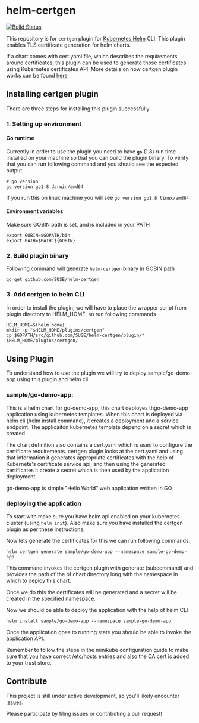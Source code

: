 # helm-certgen

[![Build Status](https://travis-ci.org/SUSE/helm-certgen.svg?branch=master)](https://travis-ci.org/SUSE/helm-certgen)

This repository is for `certgen` plugin for [Kubernetes Helm](https://github.com/kubernetes/helm) CLI.
This plugin enables TLS certificate generation for helm charts. 

If a chart comes with cert.yaml file, which describes the requirements around certificates,
this plugin can be used to generate those certificates using Kubernetes certificates API.
More details on how certgen plugin works can be found [here](docs/how-it-works.md) 

## Installing certgen plugin
There are three steps for installing this plugin successfully.

### 1. Setting up environment
#### Go runtime
Currently in order to use the plugin you need to have **`go`** (1.8) run time installed on your machine so that you can build the plugin binary. To verify that you can run following command and you should see the expected output
```
# go version
go version go1.8 darwin/amd64
```
If you run this on linux machine you will see `go version go1.8 linux/amd64`

#### Environment variables
Make sure GOBIN path is set, and is included in your PATH
```
export GOBIN=$GOPATH/bin
export PATH=$PATH:${GOBIN}
```

### 2. Build plugin binary
Following command will generate `helm-certgen` binary in GOBIN path
```
go get github.com/SUSE/helm-certgen
```

### 3. Add certgen to helm CLI
In order to install the plugin, we will have to place the wrapper script from plugin directory to HELM_HOME, so run following commands

```
HELM_HOME=$(helm home)
mkdir -p "$HELM_HOME/plugins/certgen"
cp $GOPATH/src/github.com/SUSE/helm-certgen/plugin/* $HELM_HOME/plugins/certgen/
```


## Using Plugin
To understand how to use the plugin we will try to deploy sample/go-demo-app using this plugin and helm cli.

### sample/go-demo-app:
This is a helm chart for go-demo-app, this chart deployes thgo-demo-app application using
kubernetes templates. When this chart is deployed via helm cli (helm install command), it creates
a deployment and a service endpoint. The applicaiton kubernetes template depend on a secret which is created

The chart definition also contains a cert.yaml which is used  to configure the certificate requirements.
certgen plugin looks at the cert.yaml and using that information it generates appropriate certificates with the
help of Kubernete's certificate service api, and then using the generated certificates it create a secret which is
then used by the application deployment.


go-demo-app is simple "Hello World" web application written in GO


### deploying the application

To start with make sure you have helm api enabled on your kubernetes cluster (using `helm init`).
Also make sure you have installed the certgen plugin as per these instructions.

Now lets generate the certificates for this we can run following commands:
```
helm certgen generate sample/go-demo-app --namespace sample-go-demo-app
```
This command invokes the certgen plugin with generate (subcommand) and provides the path of the of
chart directory long with the namespace in which to deploy this chart.

Once we do this the certificates will be generated and a secret will be created in the specified namespace.

Now we should be able to deploy the application with the help of helm CLI
```
helm install sample/go-demo-app --namespace sample-go-demo-app
```
Once the application goes to running state you should be able to invoke the application API.

Remember to follow the steps in the minikube configuration guide to make sure that you have 
correct /etc/hosts entries and also the CA cert is added to your trust store.

## Contribute

This project is still under active development, so you'll likely encounter [issues](https://github.com/helm/monocular/issues).

Please participate by filing issues or contributing a pull request!